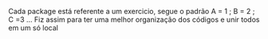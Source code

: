 Cada package está referente a um exercicio, segue o padrão A = 1 ; B = 2 ; C =3 ...
Fiz assim para ter uma melhor organização dos códigos e unir todos em um só local
